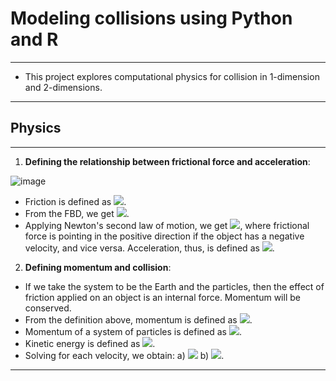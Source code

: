# Modeling collisions using Python and R 
---
* This project explores computational physics for collision in 1-dimension and 2-dimensions.
---
## Physics
---
1) **Defining the relationship between frictional force and acceleration**:

![image](https://user-images.githubusercontent.com/74647679/114636345-f4518780-9cf0-11eb-81bf-7655837fe313.png)

* Friction is defined as <img src="https://render.githubusercontent.com/render/math?math=F_f=\mu_{f_k}\times N">.
* From the FBD, we get <img src="https://render.githubusercontent.com/render/math?math=F_k=\mu_{f_k}\times N=\mu_{f_k}mg">.
* Applying Newton's second law of motion, we get <img src="https://render.githubusercontent.com/render/math?math=\pm F_f=\pm\mu_{f_k}mg=ma">, where frictional force is pointing in the positive direction if the object has a negative velocity, and vice versa. Acceleration, thus, is defined as <img src="https://render.githubusercontent.com/render/math?math=\pm F_f=\pm\mu_{f_k}g=a">.

2) **Defining momentum and collision**:
* If we take the system to be the Earth and the particles, then the effect of friction applied on an object is an internal force. Momentum will be conserved. 
* From the definition above, momentum is defined as <img src="https://render.githubusercontent.com/render/math?math=\triangle P=P_f-P_o">.
* Momentum of a system of particles is defined as <img src="https://render.githubusercontent.com/render/math?math=P=\sum_{i=1}^n m_iv_i$$$$\sum_{i=1}^n m_i v_{i, o}=\sum_{i=1}^n m_i v_{i, f}">.
* Kinetic energy is defined as <img src="https://render.githubusercontent.com/render/math?math=0.5m_1v_{1,o}^2%2B0.5m_1v_{2,o}^2=0.5m_1v_{1,f}^2%2B0.5m_2v_{2,f}^2">.
* Solving for each velocity, we obtain:
   a) <img src="https://render.githubusercontent.com/render/math?math=v_{1,f}=\frac{m_1-m_2}{m_1+m_2} v_{1,o}%2B\frac{2m_1}{m_1+m_2} v_{2,o}">
   b) <img src="https://render.githubusercontent.com/render/math?math=v_{2,f}=\frac{2m_1}{m_1+m_2} v_{1,o}%2B\frac{m_1-m_2}{m_1+m_2} v_{2,o}">.
---


